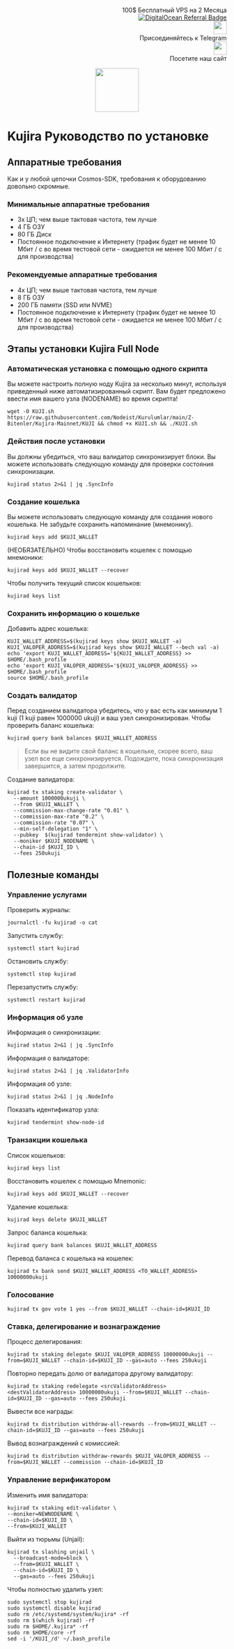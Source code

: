 <p style="font-size:14px" align="right">
 100$ Бесплатный VPS на 2 Месяца <br>
 <a target="_blank" href="https://www.digitalocean.com/?refcode=410c988c8b3e&utm_campaign=Referral_Invite&utm_medium=Referral_Program&utm_source=badge"><img src="https://web-platforms.sfo2.cdn.digitaloceanspaces.com/WWW/Badge%201.svg" alt="DigitalOcean Referral Badge" /></a></br>
 <a href="https://t.me/nodeistt" target="_blank"><img src="https://github.com/Nodeist/Testnet_Kurulumlar/blob/fee87fe32609c1704206721b9fb16e4c5de75a96/telegramlogo.png" width="30"/></a><br>Присоединяйтесь к Telegram<br>
<a href="https://nodeist.site/" target="_blank"><img src="https://raw.githubusercontent.com/Nodeist/Testnet_Kurulumlar/main/logo.png" width="30"/></a><br> Посетите наш сайт
</p>



<p align="center">
<img height="100" src="https://i.hizliresim.com/hb4a5iv.png">
</p>

# Kujira Руководство по установке
## Аппаратные требования
Как и у любой цепочки Cosmos-SDK, требования к оборудованию довольно скромные.

### Минимальные аппаратные требования
  - 3x ЦП; чем выше тактовая частота, тем лучше
  - 4 ГБ ОЗУ
  - 80 ГБ Диск
  - Постоянное подключение к Интернету (трафик будет не менее 10 Мбит / с во время тестовой сети - ожидается не менее 100 Мбит / с для производства)

### Рекомендуемые аппаратные требования
  - 4x ЦП; чем выше тактовая частота, тем лучше
  - 8 ГБ ОЗУ
  - 200 ГБ памяти (SSD или NVME)
  - Постоянное подключение к Интернету (трафик будет не менее 10 Мбит / с во время тестовой сети - ожидается не менее 100 Мбит / с для производства)

## Этапы установки Kujira Full Node
### Автоматическая установка с помощью одного скрипта
Вы можете настроить полную ноду Kujira за несколько минут, используя приведенный ниже автоматизированный скрипт.
Вам будет предложено ввести имя вашего узла (NODENAME) во время скрипта!

```
wget -O KUJI.sh https://raw.githubusercontent.com/Nodeist/Kurulumlar/main/Z-Bitenler/Kujira-Mainnet/KUJI && chmod +x KUJI.sh && ./KUJI.sh
```
### Действия после установки

Вы должны убедиться, что ваш валидатор синхронизирует блоки.
Вы можете использовать следующую команду для проверки состояния синхронизации.
```
kujirad status 2>&1 | jq .SyncInfo
```

### Создание кошелька
Вы можете использовать следующую команду для создания нового кошелька. Не забудьте сохранить напоминание (мнемонику).
```
kujirad keys add $KUJI_WALLET
```

(НЕОБЯЗАТЕЛЬНО) Чтобы восстановить кошелек с помощью мнемоники:
```
kujirad keys add $KUJI_WALLET --recover
```

Чтобы получить текущий список кошельков:
```
kujirad keys list
```
### Сохранить информацию о кошельке
Добавить адрес кошелька:
```
KUJI_WALLET_ADDRESS=$(kujirad keys show $KUJI_WALLET -a)
KUJI_VALOPER_ADDRESS=$(kujirad keys show $KUJI_WALLET --bech val -a)
echo 'export KUJI_WALLET_ADDRESS='${KUJI_WALLET_ADDRESS} >> $HOME/.bash_profile
echo 'export KUJI_VALOPER_ADDRESS='${KUJI_VALOPER_ADDRESS} >> $HOME/.bash_profile
source $HOME/.bash_profile
```


### Создать валидатор
Перед созданием валидатора убедитесь, что у вас есть как минимум 1 kuji (1 kuji равен 1000000 ukuji) и ваш узел синхронизирован.
Чтобы проверить баланс кошелька:
```
kujirad query bank balances $KUJI_WALLET_ADDRESS
```
> Если вы не видите свой баланс в кошельке, скорее всего, ваш узел все еще синхронизируется. Подождите, пока синхронизация завершится, а затем продолжите.

Создание валидатора:
```
kujirad tx staking create-validator \
  --amount 1000000ukuji \
  --from $KUJI_WALLET \
  --commission-max-change-rate "0.01" \
  --commission-max-rate "0.2" \
  --commission-rate "0.07" \
  --min-self-delegation "1" \
  --pubkey  $(kujirad tendermint show-validator) \
  --moniker $KUJI_NODENAME \
  --chain-id $KUJI_ID \
  --fees 250ukuji
```


## Полезные команды
### Управление услугами
Проверить журналы:
```
journalctl -fu kujirad -o cat
```

Запустить службу:
```
systemctl start kujirad
```

Остановить службу:
```
systemctl stop kujirad
```

Перезапустить службу:
```
systemctl restart kujirad
```

### Информация об узле
Информация о синхронизации:
```
kujirad status 2>&1 | jq .SyncInfo
```

Информация о валидаторе:
```
kujirad status 2>&1 | jq .ValidatorInfo
```

Информация об узле:
```
kujirad status 2>&1 | jq .NodeInfo
```

Показать идентификатор узла:
```
kujirad tendermint show-node-id
```

### Транзакции кошелька
Список кошельков:
```
kujirad keys list
```

Восстановить кошелек с помощью Mnemonic:
```
kujirad keys add $KUJI_WALLET --recover
```

Удаление кошелька:
```
kujirad keys delete $KUJI_WALLET
```

Запрос баланса кошелька:
```
kujirad query bank balances $KUJI_WALLET_ADDRESS
```

Перевод баланса с кошелька на кошелек:
```
kujirad tx bank send $KUJI_WALLET_ADDRESS <TO_WALLET_ADDRESS> 10000000ukuji
```

### Голосование
```
kujirad tx gov vote 1 yes --from $KUJI_WALLET --chain-id=$KUJI_ID
```

### Ставка, делегирование и вознаграждение
Процесс делегирования:
```
kujirad tx staking delegate $KUJI_VALOPER_ADDRESS 10000000ukuji --from=$KUJI_WALLET --chain-id=$KUJI_ID --gas=auto --fees 250ukuji
```

Повторно передать долю от валидатора другому валидатору:
```
kujirad tx staking redelegate <srcValidatorAddress> <destValidatorAddress> 10000000ukuji --from=$KUJI_WALLET --chain-id=$KUJI_ID --gas=auto --fees 250ukuji
```

Вывести все награды:
```
kujirad tx distribution withdraw-all-rewards --from=$KUJI_WALLET --chain-id=$KUJI_ID --gas=auto --fees 250ukuji
```

Вывод вознаграждений с комиссией:
```
kujirad tx distribution withdraw-rewards $KUJI_VALOPER_ADDRESS --from=$KUJI_WALLET --commission --chain-id=$KUJI_ID
```

### Управление верификатором
Изменить имя валидатора:
```
kujirad tx staking edit-validator \
--moniker=NEWNODENAME \
--chain-id=$KUJI_ID \
--from=$KUJI_WALLET
```

Выйти из тюрьмы (Unjail):
```
kujirad tx slashing unjail \
  --broadcast-mode=block \
  --from=$KUJI_WALLET \
  --chain-id=$KUJI_ID \
  --gas=auto --fees 250ukuji
```


Чтобы полностью удалить узел:
```
sudo systemctl stop kujirad
sudo systemctl disable kujirad
sudo rm /etc/systemd/system/kujira* -rf
sudo rm $(which kujirad) -rf
sudo rm $HOME/.kujira* -rf
sudo rm $HOME/core -rf
sed -i '/KUJI_/d' ~/.bash_profile
```
